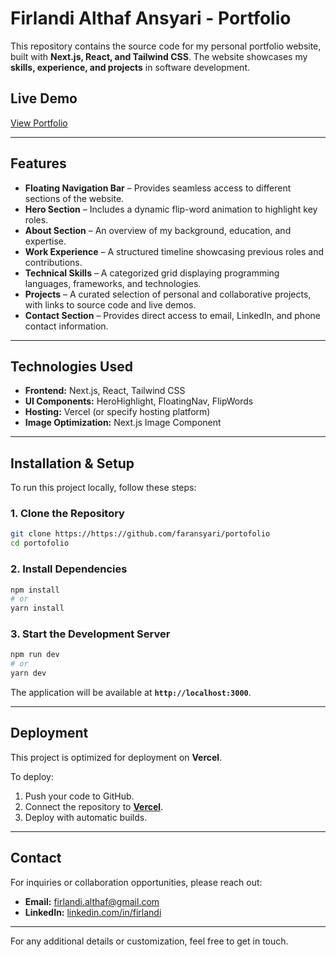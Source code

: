 # Firlandi Althaf Ansyari - Portfolio  

This repository contains the source code for my personal portfolio website, built with **Next.js, React, and Tailwind CSS**. The website showcases my **skills, experience, and projects** in software development.

## Live Demo  
[View Portfolio](https://www.firlandiansyari.com/)

---

## Features  
- **Floating Navigation Bar** – Provides seamless access to different sections of the website.  
- **Hero Section** – Includes a dynamic flip-word animation to highlight key roles.  
- **About Section** – An overview of my background, education, and expertise.  
- **Work Experience** – A structured timeline showcasing previous roles and contributions.  
- **Technical Skills** – A categorized grid displaying programming languages, frameworks, and technologies.  
- **Projects** – A curated selection of personal and collaborative projects, with links to source code and live demos.  
- **Contact Section** – Provides direct access to email, LinkedIn, and phone contact information.  

---

## Technologies Used  
- **Frontend:** Next.js, React, Tailwind CSS  
- **UI Components:** HeroHighlight, FloatingNav, FlipWords  
- **Hosting:** Vercel (or specify hosting platform)  
- **Image Optimization:** Next.js Image Component  

---

## Installation & Setup  
To run this project locally, follow these steps:  

### 1. Clone the Repository  
```sh
git clone https://https://github.com/faransyari/portofolio
cd portofolio
```

### 2. Install Dependencies  
```sh
npm install
# or
yarn install
```

### 3. Start the Development Server  
```sh
npm run dev
# or
yarn dev
```
The application will be available at **`http://localhost:3000`**.  

---

## Deployment  
This project is optimized for deployment on **Vercel**.  

To deploy:  
1. Push your code to GitHub.  
2. Connect the repository to **[Vercel](https://vercel.com/)**.  
3. Deploy with automatic builds.  

---


## Contact  
For inquiries or collaboration opportunities, please reach out:  

- **Email:** [firlandi.althaf@gmail.com](mailto:firlandi.althaf@gmail.com)  
- **LinkedIn:** [linkedin.com/in/firlandi](https://linkedin.com/in/firlandi)  

---


For any additional details or customization, feel free to get in touch.